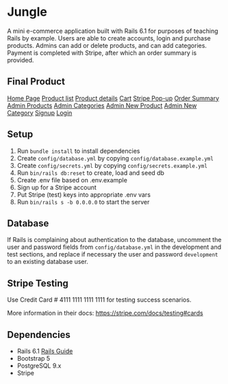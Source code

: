 # Jungle

A mini e-commerce application built with Rails 6.1 for purposes of teaching Rails by example. Users are able to create accounts, login and purchase products. Admins can add or delete products, and can add categories.
Payment is completed with Stripe, after which an order summary is provided.

## Final Product

[Home Page](https://github.com/hissak/Jungle-App/blob/master/Screenshots/Screenshot%202023-08-30%20at%205.32.47%20PM.png?raw=true)
[Product list](https://github.com/hissak/Jungle-App/blob/master/Screenshots/Screenshot%202023-08-30%20at%205.33.01%20PM.png?raw=true)
[Product details](https://github.com/hissak/Jungle-App/blob/master/Screenshots/Screenshot%202023-08-30%20at%205.45.04%20PM.png?raw=true)
[Cart](https://github.com/hissak/Jungle-App/blob/master/Screenshots/Screenshot%202023-08-30%20at%205.33.09%20PM.png?raw=true)
[Stripe Pop-up](https://github.com/hissak/Jungle-App/blob/master/Screenshots/Screenshot%202023-08-30%20at%205.33.21%20PM.png?raw=true)
[Order Summary](https://github.com/hissak/Jungle-App/blob/master/Screenshots/Screenshot%202023-08-30%20at%205.33.51%20PM.png?raw=true)
[Admin Products](https://github.com/hissak/Jungle-App/blob/master/Screenshots/Screenshot%202023-08-30%20at%205.34.10%20PM.png?raw=true)
[Admin Categories](https://github.com/hissak/Jungle-App/blob/master/Screenshots/Screenshot%202023-08-30%20at%205.34.28%20PM.png?raw=true)
[Admin New Product](https://github.com/hissak/Jungle-App/blob/master/Screenshots/Screenshot%202023-08-30%20at%205.34.40%20PM.png?raw=true)
[Admin New Category](https://github.com/hissak/Jungle-App/blob/master/Screenshots/Screenshot%202023-08-30%20at%205.34.48%20PM.png?raw=true)
[Signup](https://github.com/hissak/Jungle-App/blob/master/Screenshots/Screenshot%202023-08-30%20at%205.35.08%20PM.png?raw=true)
[Login](https://github.com/hissak/Jungle-App/blob/master/Screenshots/Screenshot%202023-08-30%20at%205.35.11%20PM.png?raw=true)

## Setup

1. Run `bundle install` to install dependencies
2. Create `config/database.yml` by copying `config/database.example.yml`
3. Create `config/secrets.yml` by copying `config/secrets.example.yml`
4. Run `bin/rails db:reset` to create, load and seed db
5. Create .env file based on .env.example
6. Sign up for a Stripe account
7. Put Stripe (test) keys into appropriate .env vars
8. Run `bin/rails s -b 0.0.0.0` to start the server

## Database

If Rails is complaining about authentication to the database, uncomment the user and password fields from `config/database.yml` in the development and test sections, and replace if necessary the user and password `development` to an existing database user.

## Stripe Testing

Use Credit Card # 4111 1111 1111 1111 for testing success scenarios.

More information in their docs: <https://stripe.com/docs/testing#cards>

## Dependencies

- Rails 6.1 [Rails Guide](http://guides.rubyonrails.org/v6.1/)
- Bootstrap 5
- PostgreSQL 9.x
- Stripe
